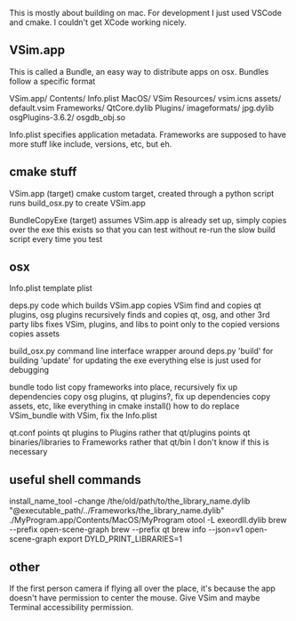 
This is mostly about building on mac.
For development I just used VSCode and cmake. I couldn't get XCode working nicely.

## VSim.app

This is called a Bundle, an easy way to distribute apps on osx.
Bundles follow a specific format

VSim.app/
    Contents/
        Info.plist
        MacOS/
            VSim
        Resources/
            vsim.icns
            assets/
                default.vsim
        Frameworks/
            QtCore.dylib
        Plugins/
            imageformats/
                jpg.dylib
            osgPlugins-3.6.2/
                osgdb_obj.so

Info.plist specifies application metadata.
Frameworks are supposed to have more stuff like include, versions, etc, but eh.

## cmake stuff

VSim.app (target)
    cmake custom target, created through a python script
    runs build_osx.py to create VSim.app

BundleCopyExe (target)
    assumes VSim.app is already set up, simply copies over the exe
    this exists so that you can test without re-run the slow build script every time you test

## osx

Info.plist
    template plist

deps.py
    code which builds VSim.app
    copies VSim
    find and copies qt plugins, osg plugins
    recursively finds and copies qt, osg, and other 3rd party libs
    fixes VSim, plugins, and libs to point only to the copied versions
    copies assets

build_osx.py
    command line interface wrapper around deps.py
    'build' for building
    'update' for updating the exe
    everything else is just used for debugging

bundle todo list
    copy frameworks into place, recursively fix up dependencies
    copy osg plugins, qt plugins?, fix up dependencies
    copy assets, etc, like everything in cmake install() how to do
    replace VSim_bundle with VSim, fix the Info.plist

qt.conf
    points qt plugins to Plugins rather that qt/plugins
    points qt binaries/libraries to Frameworks rather that qt/bin
    I don't know if this is necessary



## useful shell commands

install_name_tool -change /the/old/path/to/the_library_name.dylib  "@executable_path/../Frameworks/the_library_name.dylib" ./MyProgram.app/Contents/MacOS/MyProgram
otool -L exeordll.dylib
brew --prefix open-scene-graph
brew --prefix qt
brew info --json=v1 open-scene-graph
export DYLD_PRINT_LIBRARIES=1

## other

If the first person camera if flying all over the place, it's because the app doesn't have permission to center the mouse. Give VSim and maybe Terminal accessibility permission.